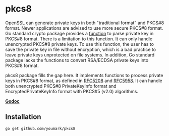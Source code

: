 pkcs8
===
OpenSSL can generate private keys in both "traditional format" and PKCS#8 format. Newer applications are advised to use more secure PKCS#8 format. Go standard crypto package provides a [function](http://golang.org/pkg/crypto/x509/#ParsePKCS8PrivateKey) to parse private key in PKCS#8 format. There is a limitation to this function. It can only handle unencrypted PKCS#8 private keys. To use this function, the user has to save the private key in file without encryption, which is a bad practice to leave private keys unprotected on file systems. In addition, Go standard package lacks the functions to convert RSA/ECDSA private keys into PKCS#8 format.

pkcs8 package fills the gap here. It implements functions to process private keys in PKCS#8 format, as defined in [RFC5208](https://tools.ietf.org/html/rfc5208) and [RFC5958](https://tools.ietf.org/html/rfc5958). It can handle both unencrypted PKCS#8 PrivateKeyInfo format and EncryptedPrivateKeyInfo format with PKCS#5 (v2.0) algorithms.


[**Godoc**](http://godoc.org/github.com/youmark/pkcs8)

## Installation

```text
go get github.com/youmark/pkcs8
```
